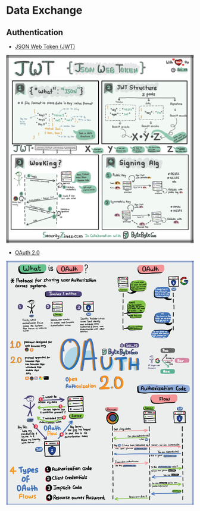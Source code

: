# Data Exchange

## Authentication

* [JSON Web Token (JWT)](./JWT.md)

![JWT](./jwt.jpeg)

* [OAuth 2.0](./oauth2.md)

![OAuth 2.0](./oauth.jpeg)
